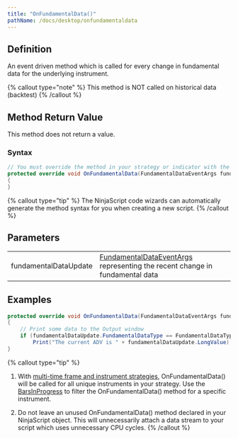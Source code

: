 ```yaml
---
title: "OnFundamentalData()"
pathName: /docs/desktop/onfundamentaldata
---
```


## Definition

An event driven method which is called for every change in fundamental data for the underlying instrument.

{% callout type="note" %}
This method is NOT called on historical data (backtest)
{% /callout %}

## Method Return Value

This method does not return a value.

### Syntax

```csharp
// You must override the method in your strategy or indicator with the following syntax.
protected override void OnFundamentalData(FundamentalDataEventArgs fundamentalDataUpdate)
{
}
```

{% callout type="tip" %}
The NinjaScript code wizards can automatically generate the method syntax for you when creating a new script.
{% /callout %}

## Parameters

|  |  |
| --- | --- |
| fundamentalDataUpdate | [FundamentalDataEventArgs](/docs/desktop/fundamentaldataeventargs) representing the recent change in fundamental data |

## Examples

```csharp
protected override void OnFundamentalData(FundamentalDataEventArgs fundamentalDataUpdate)
{
    // Print some data to the Output window
    if (fundamentalDataUpdate.FundamentalDataType == FundamentalDataType.AverageDailyVolume)
        Print("The current ADV is " + fundamentalDataUpdate.LongValue);
}
```

{% callout type="tip" %}
1. With [multi-time frame and instrument strategies](/docs/desktop/multi-time_frame__instruments), OnFundamentalData() will be called for all unique instruments in your strategy. Use the [BarsInProgress](/docs/desktop/barsinprogress) to filter the OnFundamentalData() method for a specific instrument.

2. Do not leave an unused OnFundamentalData() method declared in your NinjaScript object. This will unnecessarily attach a data stream to your script which uses unnecessary CPU cycles.
{% /callout %}

